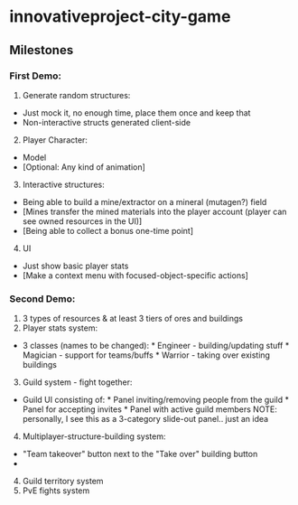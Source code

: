 # innovativeproject-city-game

## Milestones
### First Demo:
1. Generate random structures:
  * Just mock it, no enough time, place them once and keep that
  * Non-interactive structs generated client-side
2. Player Character:
  * Model
  * [Optional: Any kind of animation]
3. Interactive structures:
  * Being able to build a mine/extractor on a mineral (mutagen?) field
  * [Mines transfer the mined materials into the player account (player can see owned resources in the UI)]
  * [Being able to collect a bonus one-time point]
4. UI
  * Just show basic player stats
  * [Make a context menu with focused-object-specific actions]
  
### Second Demo:  


  1. 3 types of resources & at least 3 tiers of ores and buildings
  2. Player stats system:
   * 3 classes (names to be changed):
    * Engineer - building/updating stuff
    * Magician - support for teams/buffs
    * Warrior - taking over existing buildings
  3. Guild system - fight together:
   * Guild UI consisting of:
    * Panel inviting/removing people from the guild
    * Panel for accepting invites
    * Panel with active guild members
   NOTE: personally, I see this as a 3-category slide-out panel.. just an idea
  4. Multiplayer-structure-building system:
   * "Team takeover" button next to the "Take over" building button
   * 

  4. Guild territory system
  6. PvE fights system
